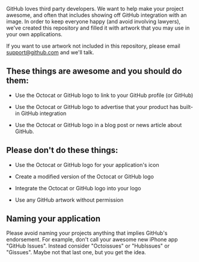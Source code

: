 GitHub loves third party developers. We want to help make your project awesome, and often that includes showing off GitHub integration with an image. In order to keep everyone happy (and avoid involving lawyers), we've created this repository and filled it with artwork that you may use in your own applications.

If you want to use artwork not included in this repository, please email <support@github.com> and we'll talk.


## These things are awesome and you should do them:

* Use the Octocat or GitHub logo to link to your GitHub profile (or GitHub)

* Use the Octocat or GitHub logo to advertise that your product has built-in GitHub integration

* Use the Octocat or GitHub logo in a blog post or news article about GitHub.


## Please don't do these things:

* Use the Octocat or GitHub logo for your application's icon

* Create a modified version of the Octocat or GitHub logo

* Integrate the Octocat or GitHub logo into your logo

* Use any GitHub artwork without permission

## Naming your application

Please avoid naming your projects anything that implies GitHub's endorsement. For example, don't call your awesome new iPhone app "GitHub Issues". Instead consider "Octoissues" or "HubIssues" or "Gissues". Maybe not that last one, but you get the idea.